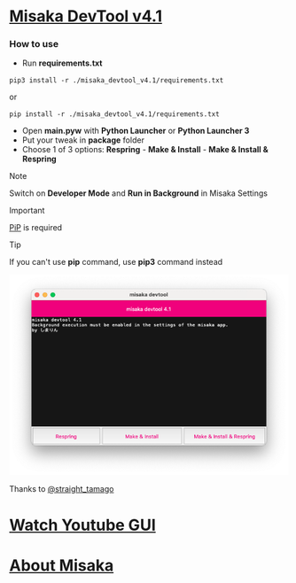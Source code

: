 [Misaka DevTool v4.1](https://www.youtube.com/watch?v=cxc4QAbsQEM&t=9s)
=============
  <h3 align="left">How to use</h3>
 
 - Run **requirements.txt**
```
pip3 install -r ./misaka_devtool_v4.1/requirements.txt
```
or
```
pip install -r ./misaka_devtool_v4.1/requirements.txt
```
 - Open **main.pyw** with **Python Launcher** or **Python Launcher 3**
 - Put your tweak in **package** folder
 - Choose 1 of 3 options:
**Respring** - **Make & Install** - **Make & Install & Respring**

> [!NOTE]
> Switch on **Developer Mode** and **Run in Background** in Misaka Settings

> [!IMPORTANT]
> [PiP](https://macpaw.com/how-to/install-pip-mac) is required

> [!TIP]
> If you can't use **pip** command, use **pip3** command instead

![Screenshot of Misaka DevTool.](https://raw.githubusercontent.com/dobabaophuc1706/misakarepo/main/assets/images/devtool.png)

Thanks to [@straight_tamago](https://twitter.com/straight_tamago)

[Watch Youtube GUI](https://www.youtube.com/watch?v=cxc4QAbsQEM&t=9s)
=============

[About Misaka](https://straight-tamago.github.io/misaka/Misaka/)
=============
